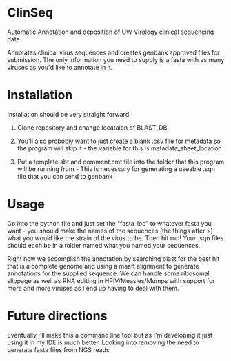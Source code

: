 # ClinSeq
Automatic Annotation and deposition of UW Virology clinical sequencing data

Annotates clinical virus sequences and creates genbank approved files for submission. The only information you need to supply is a fasta with as many viruses as you'd like to annotate in it.

# Installation
Installation should be very straight forward.

1. Clone repository and change locataion of BLAST_DB

2. You'll also probobly want to just create a blank .csv file for metadata so the program will skip it - the variable for this is metadata_sheet_location

3. Put a template.sbt and comment.cmt file into the folder that this program will be running from - This is necessary for generating a useable .sqn file that you can send to genbank

# Usage
Go into the python file and just set the "fasta_loc" to whatever fasta you want - you should make the names of the sequences (the things after >) what you would like the strain of the virus to be. Then hit run! Your .sqn files should each be in a folder named what you named your sequences. 

Right now we accomplish the annotation by searching blast for the best hit that is a complete genome and using a maaft alignment to generate annotations for the supplied sequence. We can handle some ribosomal slippage as well as RNA editing in HPIV/Measles/Mumps with support for more and more viruses as I end up having to deal with them. 

# Future directions
Eventually I'll make this a command line tool but as I'm developing it just using it in my IDE is much better.
Looking into removing the need to generate fasta files from NGS reads
